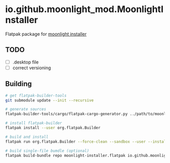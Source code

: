 # io.github.moonlight_mod.MoonlightInstaller

Flatpak package for [moonlight installer](https://github.com/moonlight-mod/moonlight-installer)

## TODO

- [ ] .desktop file
- [ ] correct versioning

## Building

```sh
# get flatpak-builder-tools
git submodule update --init --recursive

# generate sources
flatpak-builder-tools/cargo/flatpak-cargo-generator.py ../path/to/moonlight-mod/Cargo.lock -o cargo-sources.json

# install flatpak-builder
flatpak install --user org.flatpak.Builder

# build and install
flatpak run org.flatpak.Builder --force-clean --sandbox --user --install --install-deps-from=flathub --mirror-screenshots-url=https://dl.flathub.org/media/ --repo=repo builddir io.github.moonlight_mod.MoonlightInstaller.yml

# build single-file bumdle (optional)
flatpak build-bundle repo moonlight-installer.flatpak io.github.moonlight_mod.MoonlightInstaller --runtime-repo=https://flathub.org/repo/flathub.flatpakrepo
```
